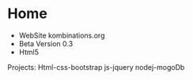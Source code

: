 # Home
- WebSite kombinations.org
- Beta Version 0.3
- Html5

Projects:
Html-css-bootstrap
js-jquery
nodej-mogoDb
